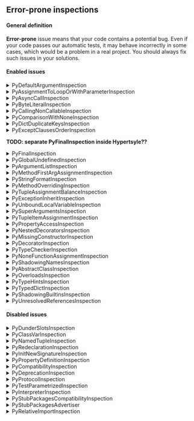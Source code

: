 ## Error-prone inspections

#### General definition

**Error-prone** issue means that your code contains a potential bug. 
Even if your code passes our automatic tests, it may behave incorrectly in some cases, 
which would be a problem in a real project. You should always fix such issues in your solutions.

#### Enabled issues

<details>
  <summary>PyDefaultArgumentInspection</summary>

Reports a problem when a mutable value as a list or dictionary is detected in a default value for an argument.

Default argument values are evaluated only once at function definition time, which means that modifying
the default value of the argument will affect all subsequent calls of that function.

Example:
```python
def f(args=[]):
    pass
```

Default description: `Default argument value is mutable`
</details>

<details>
  <summary>PyAssignmentToLoopOrWithParameterInspection</summary>

Checks for cases when you rewrite loop variable with inner loop. It finds all `with` and `for` statements,
takes variables declared by them and ensures none of parent `with` or `for` declares variable with the same name.

Example:
```python
for i in range(5):
    for i in range(20, 25):
        print("Inner", i)
    print("Outer", i)
```

Default description: `Variable ''{0}'' is already declared in ''for'' loop or ''with'' statement above`
</details>

<details>
  <summary>PyAsyncCallInspection</summary>
**TODO: why this inspection does not work?**

Reports coroutines that were called without using the `await` syntax.

Example:
```python
async def bar():
    pass


async def foo():
    bar()
```

Default description: `Missing await syntax in coroutine calls`
</details>

<details>
  <summary>PyByteLiteralInspection</summary>

Reports characters in byte literals that are outside ASCII range.

Example:
```python
s = b'№5'
```

Default description: `Byte literal contains characters > 255`
</details>

<details>
  <summary>PyCallingNonCallableInspection</summary>

Reports a problem when you are trying to call objects that are not callable, like, for example, properties.

Example:
```python
class Record:
    @property
    def as_json(self): json = Record().as_json()
```

Default descriptions:
- For objects: `'{0}'' object is not callable`
- For other cases: `''{0}'' is not callable`
- For expressions: `Expression is not callable`
</details>

<details>
  <summary>PyComparisonWithNoneInspection</summary>

Reports comparisons with `None`. That type of comparisons should always be done with is or is not,
never the equality operators.

Example:
```python
a = 2
if a == None:
    print("Success")
```

Default description: `Comparison with None performed with equality operators`
</details>

<details>
  <summary>PyDictDuplicateKeysInspection</summary>

Reports using the same value as the dictionary key twice.

Example:
```python
dic = {"a": [1, 2], "a": [3, 4]}
```
Note, the inspection indicates both cases and appears twice

Default description: `Dictionary contains duplicate keys ''{0}''`

</details>

<details>
  <summary>PyExceptClausesOrderInspection</summary>

Report cases when except clauses are not in the proper order,
from the more specific to the more generic, or one exception class is caught twice.

1. Example:
```python
def foo():
    pass


try:
    foo()
except Exception:
    pass
except Exception:
    pass
```

Default description: `Exception class ''{0}'' has already been caught`

2. Example:
```python
def foo():
    pass


try:
    foo()
except ValueError:
    pass
except UnicodeError:
    pass
```

Default description: `''{0}'', superclass of the exception class ''{1}'', has already been caught`
</details>

**TODO: separate PyFinalInspection inside Hypertsyle??**
<details>
  <summary>PyFinalInspection</summary>

Reports invalid usages of final classes, methods and variables.

**ERROR-PRONE**
1. Example:
```python
from typing import final


@final
class A:
    pass


class B(A):
    pass
```

Default description: `{0} {1,choice,1#is|2#are} marked as ''@final'' and should not be subclassed`

**ERROR-PRONE**, DISABLE
2. Example:
```python
from typing import overload
from typing_extensions import final

class B:
    @overload
    def foo(self, a: int) -> int: ...

    @final
    @overload
    def foo(self, a: str) -> str: ...
```

Default description: `'@final' should be placed on the first overload` (only for stubs)

See - https://peps.python.org/pep-0591/

**ERROR-PRONE**
3. Example:
```python
from typing import final


class Dummy:
    @final
    def display(self):
        print("display from dummy")


class Demo(Dummy):
    def display(self):
        print("display from demo")
```

Default description: `''{0}'' is marked as ''@final'' and should not be overridden`

**BEST PRACTICE**
4. Example:
```python
from typing import overload, final


class Base:
    @overload
    def method(self, arg: int) -> int:
        pass

    @overload
    @final
    def method(self, x=None):
        pass
```

Default description: `'@final' should be placed on the implementation`

**ERROR-PRONE**
5. Example:
```python
from abc import ABCMeta, abstractmethod
from typing import final


class MyABC(metaclass=ABCMeta):
    @property
    @abstractmethod
    @final
    def my_abstract_property(self):
        ...
```

Default description: `'Final' could not be mixed with abstract decorators`

**ERROR-PRONE**
6. Example:
```python
from abc import ABCMeta, abstractmethod
from typing import final


@final
class MyABC(metaclass=ABCMeta):
    @property
    @abstractmethod
    def my_abstract_property(self):
        ...
```

Default description: `'Final' class could not contain abstract methods`

Note, the inspection indicates both cases and appears twice: `MyABC` and `my_abstract_property`

**BEST PRACTICE**
7. Example:
```python
from typing import final


@final
class MyABC:
    @final
    def foo(self):
        ...
```

Default description: `No need to mark method in 'Final' class as '@final'`

**ERROR-PRONE**
8. Example:
```python
from typing import final


@final
def foo():
    ...
```

Default description: `Non-method function could not be marked as '@final'`

**ERROR-PRONE**
9. Example:
```python
from typing import List, Final


def fun(x: Final[List[int]]) -> None:
    ...
```

Default description: `'Final' could not be used in annotations for function parameters`

**ERROR-PRONE**
10. Example:
```python
from typing import List, Final


def fun() -> Final[List[int]]:
    ...
```

Default description: `'Final' could not be used in annotation for a function return value`

**ERROR-PRONE**
11. Example:
```python
from typing_extensions import Final


class A:
    a: Final
```

Default description: `If assigned value is omitted, there should be an explicit type argument to 'Final'`

**ERROR-PRONE**
12. Example:
```python
from typing import Final


def fun():
    a: Final
```

Default description: `'Final' name should be initialized with a value`

**ERROR-PRONE**
13. Example:
```python
from typing import Final


class A:
    a: Final[int] = 1

    def __init__(self, a):
        self.a: Final[int] = a
```

Default description: `Already declared name could not be redefined as 'Final'`

**ERROR-PRONE**
14. Example:
```python
from typing import Final


class A:
    a: Final[int]

    def __init__(self):
        self.a: Final[str] = ""
```

Default description: `Either instance attribute or class attribute could be type hinted as 'Final'`

Note, the inspection indicates both cases and appears twice

**ERROR-PRONE**
15. Example:
```python
from typing import Final


class Mode:
    def __init__(self, title):
        self.a: Final[bool] = True


class Mode2(Mode):
    def __init__(self, title):
        super().__init__(title)
        self.a: Final[int] = 5
```

Default description: `''{0}'' is ''Final'' and could not be overridden`

**ERROR-PRONE**
16. Example:
```python
from typing import Final


class A:
    def foo(self):
        self.a: Final[int] = 5
```

Default description: `'Final' attribute should be declared in class body or '__init__'`

**ERROR-PRONE**
17. Example:
```python
from typing import Final


class Dummy:
    x: Final[int] = 1


class Demo(Dummy):
    x: str = ""

```

Default description: `''{0}'' is ''Final'' and could not be reassigned`

**ERROR-PRONE**
18. Example:
```python
from typing import Final, List


class A:
    a: List[Final] = 5
```

Default description: `'Final' could only be used as the outermost type`

**ERROR-PRONE**
19. Example:
```python
from typing import Final, List


class A:
    def foo(self):
        for i in range(0, 10):
            a: Final[int] = 5

```

Default description: `'Final' could not be used inside a loop`
</details>

<details>
  <summary>PyGlobalUndefinedInspection</summary>

Reports problems when a variable defined through the `global` statement is not defined in the module scope.

Example:
```python
def foo():
    global bar
    print(bar)
    foo()
```

Default description: `Global variable ''{0}'' is undefined at the module level`
</details>

<details>
  <summary>PyArgumentListInspection</summary>

Reports discrepancies between declared parameters and actual arguments,
as well as incorrect arguments, for example, duplicate named arguments, and incorrect argument order.

1. Example:
```python
class Foo:
    def __call__(self, p1: int, *, p2: str = "%"):
        return p2 * p1


bar = Foo()
bar(5, "#")
```

Default description: `Unexpected argument`, `Unexpected argument(s)`

2. Example:
```python
class Foo:
    def __call__(self, p1: int, *, p2: str = "%"):
        return p2 * p1


bar = Foo()
bar.__call__()
```

Default description: `Parameter ''{0}'' unfilled`, `Parameter(s) unfilled`

3. Example:
```python
from typing import overload


@overload
def foo(value: None) -> None:
    pass

@overload
def foo(value: int) -> str:
    pass

@overload
def foo(value: str) -> str:
    pass


def foo(value):
    return None


foo()
```

Default description: `Possible callees`

4. Example:
```python
def baddeco(): 
    pass

@baddeco
```

Default description: `Function ''{0}'' lacks a positional argument`

5. Example:
```python
def foo(d: dict):
    pass

foo(5)
```

Default description: `Expected a dictionary, got {0}`, '`Expected an iterable, got {0}`'
</details>

<details>
  <summary>PyMethodFirstArgAssignmentInspection</summary>

Reports cases when the first parameter, such as `self` or `cls`,
is reassigned in a method. Because in most cases, there are no objectives in such reassignment,
class Account: def calc(self, balance): if balance == 0: self = balance return selfthe IDE indicates an error.

Example:
```python
class Account:
    def calc(self, balance):
        if balance == 0:
            self = balance
        return self
```

Default description: `Method''s parameter ''{0}'' reassigned`
</details>

<details>
  <summary>PyStringFormatInspection</summary>

Reports errors in string formatting operations.

1. Example:
```python
"%s %s" % {'a': 1, 'b': 2}
```

Default description: `Format does not require a mapping`

2. Example:
```python
"Hello {a}".format()
```

Default description: `Key ''{0}'' has no corresponding argument`

3. Example:
```python
print('%d %s cost $%.2f' % ('incorrect type', 'bananas', 1.74))
```

Default description: `Unexpected type {0}`

4. Example:
```python
print('%(name1s' % {'name1': 'a'})
```

Default description: `Too few mapping keys`

5. Example:
```python
val = "The percentage is 92.27"
print("%s%" % val)
```

Default description: `Format specifier character missing`

6. Example:
```python
print("%(name)f(name)" % 23.2)
```

Default description: `Format requires a mapping`

7. Example:
```python
val = "The percentage is 92.27"
print("s%%" % val)
```

Default description: `Too many arguments for format string`

8. Example:
```python
val = "The percentage is 92.27"
print("%s%% %s%%" % val)
```

Default description: `Too few arguments for format string`

9. Example:
```python
print("{:,s}".format(1))
```

Default description: `The format options in chunk "{0}" are incompatible`

10. Example:
```python
print('{:+q}; {:+f}'.format(3.14, -3.14))
```

Default description: `Unsupported format character ''{0}''`

11. Example:
```python
print('{1} {}'.format(6, 7))
```

Default description: `Cannot switch from manual field specification to automatic field numbering`

12. Example:
```python
print('{} {1}'.format(6, 7))
```

Default description: `Cannot switch from automatic field numbering to manual field specification`

13. Example:
```python
print('Hello %b!' % b'World')
```

Default description: `Unsupported format character 'b'`

14. Example:
```python
print('work%(name)*d' % (12, 32))
```

Default description: `Cannot use '*' in formats when using a mapping`
</details>

<details>
  <summary>PyMethodOverridingInspection</summary>

Reports inconsistencies in overriding method signatures.

Example:
```python
class Book:
    def add_title(self):
        pass

        
class Novel(Book):
    def add_title(self, text):
        pass
```

Default description: `Signature of method ''{0}'' does not match signature of the base method in class ''{1}''`
</details>

<details>
  <summary>PyTupleAssignmentBalanceInspection</summary>

Reports cases when the number of expressions on the right-hand side and targets on
the left-hand side are not the same.

1. Example:
```python
*a, b = 1, 2
a, *b, c, *d = 1, 2, 3, 4, 5, 6
```

Default description: `Only one starred expression allowed in assignment`

2. Example:
```python
a, b = None
```

Default description: `Need more values to unpack`

3. Example:
```python
a, b = None, None, None
```

Default description: `Too many values to unpack`
</details>

<details>
  <summary>PyExceptionInheritInspection</summary>

Reports cases when a custom exception class is raised but does not inherit from the
builtin `Exception` class.

Example:
```python
class A:
    pass


def me_exception():
    raise A()
```

Default description: `Exception doesn't inherit from base 'Exception' class`
</details>

<details>
  <summary>PyUnboundLocalVariableInspection</summary>

Reports local variables referenced before assignment.

1. Example:
```python
def foo():
  var = "local"

  def bar():
    nonlocal var
    print(var)
    del var
    print(var)
```

Default description: `Local variable ''{0}'' might be referenced before assignment`

2. Example:
```python
def f1():
    nonlocal x
```

Default description: `Nonlocal variable ''{0}'' must be bound in an outer function scope`

3. Example:
```python
def foo() -> bool:
    pass


if foo(): 
    b = 1
print(b)
```

Default description: `Name ''{0}'' can be undefined`

4. Default description: `Function ''{0}'' is too large to analyse`

It appears if a `DFALimitExceededException` exception was thrown
</details>

<details>
  <summary>PySuperArgumentsInspection</summary>

Reports cases when any call to `super(A, B)` does not meet the following requirements:

- `B` is an instance of `A`
- `B` a subclass of `A`


Example:
```python
class Figure:
    def color(self):
        pass


class Rectangle(Figure):
    def color(self):
        pass


class Square(Figure):
    def color(self):
        return super(Rectangle, self).color()
```

Default description: `'{0}'' is not an instance or a subclass of ''{1}''`
</details>

<details>
  <summary>PyTupleItemAssignmentInspection</summary>

Reports assignments to a tuple item.

Example:
```python
t = ('red', 'blue', 'green', 'white')
t[3] = 'black'
```

Default description: `Tuples don't support item assignment`
</details>

<details>
  <summary>PyPropertyAccessInspection</summary>

Reports cases when properties are accessed inappropriately:

- Read-only properties are set
- Write-only properties are read
- Non-deletable properties are deleted

1. Example:
```python
class A(object):
    def s(self, v):
        self._v = v

    def g(self):
        return self._v

    def d(self):
        pass

    readonly = property(g)


a = A()
a.readonly += 1
```

Default description: `Property ''{0}'' cannot be set`

2. Example:
```python
class A(object):
    def s(self, v):
        self._v = v

    def g(self):
        return self._v

    def d(self):
        pass

    writeonly = property(None, s)


a = A()
a.writeonly += 1
```

Default description: `Property ''{0}'' cannot be read`

3. Example:
```python
class A(object):
    def s(self, v):
        self._v = v

    def g(self):
        return self._v

    def d(self):
        pass

    readonly = property(g)


a = A()
del a.readonly
```

Default description: `Property ''{0}'' cannot be deleted`
</details>

<details>
  <summary>PyNestedDecoratorsInspection</summary>

Reports problems with nesting decorators.
The inspection highlights the cases when `classmethod` or `staticmethod` is applied
before another decorator.

Example:
```python
def innocent(f):
    return f

class A:
    @innocent
    @classmethod
    def f2(cls):
        pass
```

Default description: `This decorator will not receive a callable it may expect; the built-in decorator returns a special object`
</details>

<details>
  <summary>PyMissingConstructorInspection</summary>

Reports cases when a call to the `super` constructor in a class is missed.

Example:
```python
class Fruit:
    def __init__(self):
        pass

        
class Pear(Fruit):
    def __init__(self):
        pass
```

Default description: `Call to __init__ of super class is missed`
</details>

<details>
  <summary>PyDecoratorInspection</summary>

Reports usages of `@classmethod` or `@staticmethod` decorators in methods outside a class.

Example:
```python
class C:
  @classmethod
  def foo(self):
    pass

@classmethod
def foo(self):
  print("Constructor C was called")
```

Default description: `Decorator {0} on a method outside the class`
</details>

<details>
  <summary>PyTypeCheckerInspection</summary>

Reports type errors in function call expressions, targets, and return values. In a dynamically typed language,
this is possible in a limited number of cases.

1. Example:
```python
from typing import TypedDict, List


class Point(TypedDict):
    x: int
    y: int


def a(x: List[int]) -> Point:
    return [x]
```

Default description: `Expected type ''{0}'', got ''{1}'' instead`

2. Example:
```python
from typing import TypedDict


class Point(TypedDict):
    x: int
    y: int


def d() -> Point:
    return {'x': 42, 'y': 42, 'k': 42}
```

Default description: `Extra key ''{0}'' for TypedDict ''{1}''`

3. Example:
```python
from typing import TypedDict


class Point(TypedDict):
    x: int
    y: int


def b(x: int) -> Point:
    return {'x': 42}
```

Default description: `TypedDict ''{0}'' has missing {1,choice,1#key|2#keys}: {2}`

4. Example:
```python
from typing import TypedDict


class Point(TypedDict):
    x: int
    y: int


def h(x) -> Point:
    x = 42
```

Default description: `Expected to return ''{0}'', got no return`

5. Example:
```python
class A:
    def __init__(self) -> int:
        pass
```

Default description: `__init__ should return None`

6. Example:
```python
class B1(type):
    meta_attr = "meta_attr"


class A1(metaclass=B1):
    pass


def print_unknown(a):
    print(a.unknown)


print_unknown(A1)
```

Default description: `Type ''{0}'' doesn't have expected {1,choice,1#attribute|2#attributes} {2}`

7. Default description: `Only a concrete class can be used where ''{0}'' (matched generic type ''{1}'') protocol is expected`

8. Example:
```python
from typing import Protocol, Type


class Proto(Protocol):
    def proto(self, i: int) -> None:
        pass


def foo(cls: Type[Proto]) -> None:
    pass


foo(Proto)
```

Default description: `Only a concrete class can be used where ''{0}'' protocol is expected`

9. Example:
```python
class User1(object):
    def __init__(self, x):
        """
        :type x: T
        :rtype: User1 of T
        """
        self.x = x

    def put(self, value):
        """
        :type value: T
        """
        self.x = value


c = User1(10)
c.put('foo')
```

Default description: `Expected type ''{0}'' (matched generic type ''{1}''), got ''{2}'' instead`

10. Example:
```python
import os.path


# not os.PathLike
class B:
    pass


b = B()

os.fspath(b)
```

Default descriptions: `Unexpected type(s):`, `Possible type(s):`

11. Example:
```python

```

**TODO: add examples**

Default descriptions: `Unexpected argument (from ParamSpec ''{0}'')`, `Parameter ''{0}'' unfilled (from ParamSpec ''{1}'')`
</details>

<details>
  <summary>PyNoneFunctionAssignmentInspection</summary>

Reports cases when an assignment is done on a function that does not return anything.

This inspection is similar to pylint inspection [E1111](https://docs.pylint.org/#id6).

Example:
```python
def just_print():
    print("Hello!")


action = just_print()
```

Default description: `Function ''{0}'' doesn''t return anything`
</details>

<details>
  <summary>PyShadowingNamesInspection</summary>

Reports shadowing names defined in outer scopes.

Example:
```python
def outer(p):
    def inner(p):
        pass
```

Default description: `Shadows name {0} from outer scope`
</details>

<details>
  <summary>PyAbstractClassInspection</summary>

Reports cases when not all abstract properties or methods are defined in a subclass.

Example:
```python
from abc import abstractmethod, ABC

class Figure(ABC):
    @abstractmethod
    def do_figure(self):
        pass

class Triangle(Figure):
    def do_triangle(self):
        pass
```

Default description: `Class {0} must implement all abstract methods`
</details>

<details>
  <summary>PyOverloadsInspection</summary>

Reports cases when overloads in regular Python files are placed after the implementation
or when their signatures are not compatible with the implementation.

1. Example:
```python
from typing import overload


class A:
    @overload
    def foo(self, value: None) -> None:
        pass

    @overload
    def foo(self, value: int) -> str:
        pass

    def foo(self, value):
        return None

    @overload
    def foo(self, value: str) -> str:
        pass
```

Default descriptions: `A series of @overload-decorated methods should always be followed by an implementation that is not @overload-ed`,
`A series of @overload-decorated functions should always be followed by an implementation that is not @overload-ed`

2. Example:
```python
from typing import overload


class A:
    @overload
    def foo(self) -> None:
        pass

    @overload
    def foo(self, value: str) -> str:
        pass

    def foo(self, value):
        return None
```

Default descriptions: `Signature of this @overload-decorated method is not compatible with the implementation`,
`Signature of this @overload-decorated function is not compatible with the implementation`

</details>

<details>
  <summary>PyTypeHintsInspection</summary>

Reports invalid usages of type hints.

1. Example:
```python
def func(xs: list[int]):
    pass
```

**TODO: it does not work**

Default description: `Builtin ''{0}'' cannot be parameterized directly`

2. Example:
```python
from typing import Self, Generic, TypeVar

T = TypeVar("T")


class A(Generic[T]):
    def foo(self):
        x: Self[int]
```

Default description: `'Self' cannot be parameterized`

3. Example:
```python
class A:
    def method(self, i: int):
        v1: self.B
        v2 = None
        print(self.B)

    class B:
        pass
```

Default description: `Invalid type 'self'`

4. Example:
```python
from typing import Literal

a: Literal = 1
```

Default description: `'Literal' must have at least one parameter`

5. Example:
```python
from typing import Annotated

a: Annotated[1]
```

Default description: `'Annotated' must be called with at least two arguments`

6. Example:
```python
a : int = None  # type: int
```

Default description: `Types specified both in a type comment and annotation`

7. Example:
```python
from typing import List, TypeVar

T0 = TypeVar('T0')
a: List[T0]
b: List[TypeVar('T1')]
```

Default description: `A 'TypeVar()' expression must always directly be assigned to a variable`

8. Example:
```python
from typing import TypeVar

T0 = TypeVar('T0')
print(T0)
T0 = TypeVar('T0')
```

Default description: `Type variables must not be redefined`

9. Example:
```python
from typing import TypeVar

name = 'T0'
T0 = TypeVar(name)
```

Default description: `'TypeVar()' expects a string literal as first argument`

10. Example:
```python
from typing import ParamSpec

name = 'T0'
T0 = ParamSpec(name)
```

Default description: `'ParamSpec()' expects a string literal as first argument`

11. Example:
```python
from typing import TypeVar

T0 = TypeVar('T0')
T1 = TypeVar('T2')
```

Default description: `The argument to 'TypeVar()' must be a string equal to the variable name to which it is assigned`

12. Example:
```python
from typing import ParamSpec

T0 = ParamSpec('T1')
```

Default description: `The argument to 'ParamSpec()' must be a string equal to the variable name to which it is assigned`

13. Example:
```python
from typing import TypeVar

T1 = TypeVar('T1', contravariant=True, covariant=True)
```

Default description: `Bivariant type variables are not supported`

14. Example:
```python
from typing import TypeVar

T2 = TypeVar('T2', int, str, bound=str)
```

Default description: `Constraints cannot be combined with bound=…`

15. Example:
```python
from typing import TypeVar

T1 = TypeVar('T1', int)
```

Default description: `A single constraint is not allowed`

16. Example:
```python
from typing import TypeVar, List

T1 = TypeVar('T1', int, str)

T2 = TypeVar('T2', int, List[T1])
```

Default description: `Constraints cannot be parametrized by type variables`

17. Example:
```python
from typing import TypeVar

T = TypeVar("T")


class A:
    pass


assert isinstance(A(), T)
```

Default description: `Type variables cannot be used with instance and class checks`

18. Example:
```python
from typing import Union

class A:
 pass

assert isinstance(A(), Union)
```

Default description: `'{0}'' cannot be used with instance and class checks`, `Parameterized generics cannot be used with instance and class checks`

19. Example:
```python
from typing import Union


def a(b: Union(int, str)):
    pass
```

Default description: `Generics should be specified through square brackets`

20. Example:
```python
from typing import Generic


class A(Generic):
    pass
```

Default description: `Cannot inherit from plain 'Generic'`

21. Example:
```python
from typing import Generic, TypeVar

T = TypeVar('T')
S = TypeVar('S')


class C(Generic[T], Generic[S]):
    pass
```

Default description: `Cannot inherit from 'Generic[...]' multiple times`

22. Example:
```python
from typing import Generic, TypeVar, Iterable

T = TypeVar('T')
S = TypeVar('S')


class C(Generic[T], Iterable[S]):
    pass
```

Default description: `Some type variables ({0}) are not listed in ''Generic[{1}]''`

23. Example:
```python
from typing_extensions import Literal

a: Literal[1 + 2]
```

Default description: `'Literal' may be parameterized with literal ints, byte and unicode strings, bools, Enum values, None, other literal types, or type aliases to other literal types`

24. Example:
```python
from typing import Generic


class A1(Generic[0]):
    pass
```

Default description: `Parameters to 'Generic[...]' must all be type variables`

25. Example:
```python
from typing import Generic, TypeVar

T = TypeVar('T')


class C(Generic[T, T]):
    pass
```

Default description: `Parameters to 'Generic[...]' must all be unique`

26. Example:
```python
from typing import Callable

d: Callable[...]
```

Default description: `'Callable' must be used as 'Callable[[arg, ...], result]'`

27. Example:
```python
from typing import Callable

e: Callable[int, str]
```

**We can see this inspection inside IDE, byt by some reason we can not see it through API**

Default description: `'Callable' first parameter must be a parameter expression`

28. Example:
```python
from typing import Callable

foo1: Callable[[int], [int]] = None
```

Default description: `Parameters to generic types must be types`

29. Example:
```python
def undefined() -> int:
    pass

a1 = undefined()  # type: int

b2, (c2, d2) = undefined()  # type: int, (int)
```

**We can see this inspection inside IDE, byt by some reason we can not see it through API**

Default description: `Type comment cannot be matched with unpacked variables`

30. Example:
```python
class Bar:
    def egg12(self, a, b):
         # type: (Bar) -> None
        pass
```

Default description: `Type signature has too few arguments`

31. Example:
```python
class Bar:
    def spam1(self):
        # type: (Bar, int) -> None
        pass
```

Default description: `Type signature has too many arguments`

32. Example:
```python
class Bar:
    def spam2(self):
        # type: (int) -> None
        pass
```

Default description: `The type of self ''{0}'' is not a supertype of its class ''{1}''`

33. Example:
```python
class A:
    def method(self, b):
        b.a: int = 1
```

Default description: `Non-self attribute could not be type hinted`

33. Example:
```python
from typing import TypeAlias

Alias: TypeAlias[int]
```

Default description: `'TypeAlias' must be used as standalone type hint`

34. Example:
```python
from typing import TypeAlias

Alias: TypeAlias
```

Default description: `Type alias must be immediately initialized`

35. Example:
```python
from typing import TypeAlias

def func():
   Alias: TypeAlias = str
```

Default description: `Type alias must be top-level declaration`

36. Example:
```python
from typing import TypeAlias

Alias = TypeAlias[int]
```

Default description: `'TypeAlias' cannot be parameterized`

37. Example:
```python
from __future__ import annotations
from typing import Self


class SomeClass:
    @staticmethod
    def foo(bar: Self) -> Self:
        return bar
```

Default description: `Cannot use 'Self' in staticmethod`

38. Example:
```python
from typing import Self


def foo() -> Self:
    pass
```

Default description: `Cannot use 'Self' outside class`

39. Example:
```python
from __future__ import annotations
from typing import Self


class SomeClass:
    def foo(self: SomeClass, bar: Self) -> Self:
        return self
```

Default description: `Cannot use 'Self' if 'self' parameter is not 'Self' annotated`

40. Example:
```python
from __future__ import annotations
from typing import Self


class SomeClass:
    @classmethod
    def foo(cls: SomeClass, bar: Self) -> Self:
        return self
```

Default description: `Cannot use 'Self' if 'cls' parameter is not 'Self' annotated`
</details>

<details>
  <summary>PyTypedDictInspection</summary>

Reports invalid definition and usage of TypedDict.

1. Example:
```python
from typing import TypedDict


class Movie(TypedDict):
   name: str
   year: int


year = 'year'
year2 = year
m = Movie(name='Alien', year=1979)
years_since_epoch = m[year2] - 1970
year = 42
print(m[year])
```

Default description: `TypedDict key must be a string literal; expected one of ({0})`

2. Example:
```python
from typing import TypedDict


class X(TypedDict):
    x: int


x = X()
x.get('y', 67)
```

Default descriptions: `TypedDict "{0}" has no key ''{1}''`, `TypedDict "{0}" has no keys ({1})`

3. Example:
```python
from typing import TypedDict

Movie2 = TypedDict('Movie', {'name': str, 'year': int}, total=False)
```

Default description: `First argument has to match the variable name`

4. Example:
```python
from typing import TypedDict, NamedTuple


class Bastard:
    pass


class X(TypedDict):
    x: int


class XYZ(X, Bastard):
    z: bool
```

Default description: `TypedDict cannot inherit from a non-TypedDict base class`

5. Example:
```python
from typing import TypedDict

class Movie(TypedDict, metaclass=Meta):
   name: str
```

Default description: `Specifying a metaclass is not allowed in TypedDict`

6. Example:
```python
from typing import TypedDict


class X(TypedDict):
    y: int


class Y(TypedDict):
    y: str


class XYZ(X, Y):
    y: bool
```

Default descriptions: `Cannot overwrite TypedDict field ''{0}'' while merging`, `Cannot overwrite TypedDict field`

7. Example:
```python
from typing import TypedDict


class Movie(TypedDict):
    name: str

    def my_method(self):
        pass


class Horror:
    def __init__(self):
        ...
```

Default description: `Invalid statement in TypedDict definition; expected 'field_name: field_type'`

8. Example:
```python
from typing import TypedDict


class Movie(TypedDict):
    name: str
    year: int = 42
```

Default description: `Right-hand side values are not supported in TypedDict`

9. Example:
```python
from typing import TypedDict


class Movie(TypedDict):
    name: str
    year: int


class HorrorMovie(Movie, total=False):
    based_on_book: bool


year = 'year'
year2 = year
m = HorrorMovie(name='Alien', year=1979)
del (m['based_on_book'], m['name'])
```

Default description: `Key ''{0}'' of TypedDict ''{1}'' cannot be deleted`

10. Example:
```python
from typing import TypedDict


class Movie(TypedDict):
    name: str
    year: int


class Horror(Movie, total=False):
    based_on_book: bool


m = Horror(name='Alien', year=1979)
m.clear()
```

Default description: `This operation might break TypedDict consistency`

11. Example:
```python
from typing import TypedDict


class X(TypedDict):
    x: int


x = X()
x.get(42, 67)
```

Default description: `Key should be string`

12. Example:
```python
from typing import TypedDict, Any, Optional


class Movie(TypedDict):
    name: Optional[int]
    smth: type
    smthElse: Any
    year: 2
```

Default description: `Value must be a type`

13. Example:
```python
from typing import TypedDict


class X(TypedDict, total=1):
    x: int
```

Default description: `Value of 'total' must be True or False`

14. Example:
```python
from typing import TypedDict, Optional


class Movie(TypedDict):
    name: str
    year: Optional[int]


class Horror(Movie, total=False):
    based_on_book: bool


m = Horror(name='Alien', year=1979)
d = {'name': 'Garden State', 'year': 2004}
m.update(d)
m.update({'name': 'Garden State', 'year': '2004', 'based_on': 'book'})
```

Default description: `TypedDict "{0}" cannot have key ''{1}''`

15. Example:
```python

```

**TODO: add example**

Default description: `Cannot add a non-string key to TypedDict "{0}"`

16. Example:
```python
from typing_extensions import Required

x: Required[int]
```

Default description: `''{0}'' can be used only in a TypedDict definition`

17. Example:
```python
from typing_extensions import TypedDict, Required, NotRequired


class A(TypedDict):
    x: Required[NotRequired[int]]
    y: Required[int]
    z: NotRequired[int]
```

Default description: `Key cannot be required and not required at the same time`

18. Example:
```python
from typing_extensions import TypedDict, Annotated, Required, NotRequired

Alternative = TypedDict("Alternative", {'x': Annotated[Required[int], "constraint"],
                                        'y': NotRequired[Required[int], "constraint"]})
```

Default description: `''{0}'' must have exactly one type argument`
</details>

<details>
  <summary>PyShadowingBuiltinsInspection</summary>

Reports shadowing built-in names, such as `len` or `list`.

1. Example:
```python
def len(a, b, c):
    d = a + b + c
    return d
```

Default description: `Shadows built-in name ''{0}''`
</details>

<details>
  <summary>PyUnresolvedReferencesInspection</summary>

Reports references in your code that cannot be resolved.

1. Example:
```python
def print_string():
    print(s.abc())
```

Default description: `Unresolved reference ''{0}''`

2. Example:
```python
def f(x):
    try:
        from foo import StringIO
    except Exception:
        pass
    return x
```

Default descriptions: `Module ''{0}'' not found`, `No module named ''{0}''`

3. Example:
```python
from io import BytesIO

fd = BytesIO(b'foo')
fd.foo()
```

Default description: `Unresolved attribute reference ''{0}'' for class ''{1}''`

4. Example:
```python
class MyClass(object):
    def method(self):
        pass

    @staticmethod
    def static_method():
        pass


MyClass.method.__defaults__
```

Default description: `Cannot find reference ''{0}'' in ''{1}''`

5. Example:
```python
def assign1():
    class B(object):
        __slots__ = ['foo']

    b = B()
    b.bar = 1
```

Default description: `'{0}'' object has no attribute ''{1}''`

6. Example:

Default description: `Import resolves to its containing file`

7. Example:
```python
class Foo(object):
    def __getitem__(self, item):
        return item

a = Foo[0]
```

Default description: `Class ''{0}'' does not define ''{1}'', so the ''{2}'' operator cannot be used on its instances`

8. Example:
```python

```

**TODO: add example**

Default description: `Function ''{0}'' does not have a parameter ''{1}''`
</details>

#### Disabled issues

<details>
  <summary>PyDunderSlotsInspection</summary>

Reports invalid usages of a class with __slots__ definitions.

1. Example:
```python
class C(object):
    __slots__ = ('x',)
    x = 0
```

Default description: `'{0}'' in __slots__ conflicts with a class variable`

2. Example:
```python
class Foo:
    __slots__ = ['foo', 'bar']

    
foo = Foo()
foo.baz = 'spam'
```

Default description: `''{0}'' object attribute ''{1}'' is read-only`
</details>

<details>
  <summary>PyClassVarInspection</summary>

1. Example:
```python
from typing import ClassVar


class Cat:
    color: ClassVar[str] = "white"
    weight: int

    def __init__(self, weight: int):
        self.weight = weight
        Cat.color = "black"
        my_cat = Cat(5)
        my_cat.color = "gray"
```

Default description: `Cannot assign to class variable ''{0}'' via instance`

2. Example:
```python
from typing import ClassVar

color: ClassVar[str] = "white"
```

Default description: `'ClassVar' can only be used for assignments in class body`

3. Example:
```python
from typing import ClassVar


def foo():
    color: ClassVar[str] = "white"
```

Default description: `ClassVar' cannot be used in annotations for local variables`

4. Example:
```python
from typing import ClassVar


class A:
    color: ClassVar[str] = "white"


class B(A):
    color: int = 5
```

Default description: `Cannot override class variable ''{0}'' (previously declared on base class ''{1}'') with instance variable`

5. Example:
```python
from typing import ClassVar


class A:
    color: int = 5


class B(A):
    color: ClassVar[str] = "white"
```

Default description: `Cannot override instance variable ''{0}'' (previously declared on base class ''{1}'') with class variable`

6. Example:
```python
from typing import ClassVar


def foo(color: ClassVar[str]):
    pass
```

Default description: `'ClassVar' cannot be used in annotations for function parameters`

7. Example:
```python
from typing import ClassVar


def foo() -> ClassVar[str]:
    pass
```

Default description: `'ClassVar' cannot be used in annotation for a function return value`

8. Example:
```python
from typing import ClassVar, TypeVar, List

T = TypeVar("T")


class A:
    color: ClassVar[List[T]] = []
```

Default description: `'ClassVar' parameter cannot include type variables`
</details>

<details>
  <summary>PyNamedTupleInspection</summary>

Reports invalid definition of a `typing.NamedTuple`.

Example:
```python
import typing

class FullName(typing.NamedTuple):
    first: str
    last: str = ""
    middle: str
```

Default description: `Fields with a default value must come after any fields without a default.`
</details>

<details>
  <summary>PyRedeclarationInspection</summary>

Reports unconditional redeclarations of names without being used in between.

Example:
```python
def x():
    pass

x = 2
```

Default description: `Redeclared ''{0}'' defined above without usage`
</details>

<details>
  <summary>PyInitNewSignatureInspection</summary>

Reports incompatible signatures of the `__new__` and `__init__` methods.

Example:
```python
class MyClass(object):
    def __new__(cls, arg1):
        return super().__new__(cls)

    def __init__(self):
        pass
```

Default descriptions: `Signature is not compatible to __init__`, `Signature is not compatible to __new__`
</details>

<details>
  <summary>PyPropertyDefinitionInspection</summary>

Reports problems with the arguments of `property()` and functions annotated with `@property`.

1. Example:
```python

```

**TODO: add example**

Default description: `The doc parameter should be a string`

2. Example:
```python

```

**TODO: add example**

Default description: `Strange argument; a callable is expected`

3. Example:
```python
import abc


class A(object):
  def __init__(self):
    self._x = 1
      
  @property
  def boo(self):
    return self._x

  @boo.setter
  def boo1(self, x):
    self._x = x
```

Default description: `Names of function and decorator don't match; property accessor is not created`

4. Example:
```python
import abc


class A:
    @property
    def normal_property(self):
        pass
```

Default description: `Getter should return or yield something`

5. Example:
```python
import abc


class A(object):
  def __init__(self):
    self._x = 1

  @property
  def moo(self):
    pass

  @moo.setter
  def moo(self, x):
    return 1
```

Default description: `Setter should not return a value`

6. Example:
```python
import abc


class A(object):
  def __init__(self):
    self._x = 1

  @property
  def moo(self):
    pass

  @moo.deleter
  def moo(self):
    return self._x
```

Default description: `Deleter should not return a value`

7. Example:
```python
class C:
    @property
    def abc(self):
        pass

    @abc.getter
    def abc(self, v1, v2): # Getter signature should be (self, value)
        pass
```

Default description: `Getter signature should be (self)`

8. Example:
```python
class C:
    @property
    def abc(self):
        pass

    @abc.setter
    def abc(self, v1, v2): # Setter signature should be (self, value)
        pass
```

Default description: `Setter signature should be (self, value)`

9. Example:
```python
class C:
    @property
    def abc(self):
        pass

    @abc.deleter
    def abc(self, v1): # Delete signature should be (self)
        pass
```

Default description: `Deleter signature should be (self)`
</details>

<details>
  <summary>PyCompatibilityInspection</summary>

Reports incompatibility with the specified versions of Python.
Enable this inspection if you need your code to be compatible with a range of Python versions,
for example, if you are building a library.

Probably we need to disable this inspection, because it includes a lot of errors,
but usually students don't use old features
</details>

<details>
  <summary>PyDeprecationInspection</summary>

Reports usages of Python functions, or methods that are marked as deprecated
and raise the `DeprecationWarning` or `PendingDeprecationWarning` warning.

Also, this inspection highlights usages of `abc.abstractstaticmethod`, `abc.abstractproperty`,
and `abc.abstractclassmethod` decorators.

Example:
```python
class Foo:
    @property
    def bar(self):
        import warnings
        warnings.warn("this is deprecated", DeprecationWarning, 2)
        return 5

        
foo = Foo()
print(foo.bar)
```

Default description: `''{0}'' is deprecated since Python 3.3. Use ''{1}'' with ''{2}'' instead`,
`this is deprecated`
</details>

<details>
  <summary>PyProtocolInspection</summary>

Reports invalid definitions and usages of protocols introduced in [PEP-544](https://peps.python.org/pep-0544/).

1. Example:
```python
from typing import Protocol


class MyProto1(Protocol):
    pass


class A:
    pass


class D(A, MyProto1, Protocol):
    pass
```

Default description: `All bases of a protocol must be protocols`

2. Example:
```python
from typing import Protocol

class Closable2(Protocol):
    def close(self):
        pass


class ClosableImpl:
    def close(self):
        pass


assert isinstance(ClosableImpl(), Closable2)
```

Default description: `Only @runtime_checkable protocols can be used with instance and class checks`

3. Example:
```python
from typing import NewType, Protocol


class Id1(Protocol):
    code: int


UserId1 = NewType('UserId1', Id1)
```

Default description: `NewType cannot be used with protocol classes`

4. Example:
```python
from typing import Protocol


class MyProtocol(Protocol):
    attr: int

    def func(self, p: int) -> str:
        pass


class MyClass1(MyProtocol):
    def __init__(self, attr: int) -> None:
        self.attr = attr

    def func(self, p: str) -> int:
        pass
```

Default description: `Type of ''{0}'' is incompatible with ''{1}''`
</details>

<details>
  <summary>PyTestParametrizedInspection</summary>

Reports functions that are decorated with `@pytest.mark.parametrize` but do not have arguments
to accept parameters of the decorator.

Default description: `Incorrect arguments in @pytest.mark.parametrize`
</details>

<details>
  <summary>PyInterpreterInspection</summary>

Reports problems if there is no Python interpreter configured for the project or if the interpreter is invalid.
Without a properly configured interpreter, you cannot execute your Python scripts and benefit
from some Python code insight features.
</details>

<details>
  <summary>PyStubPackagesCompatibilityInspection</summary>

Reports stub packages that do not support the version of the corresponding runtime package.
</details>

<details>
  <summary>PyStubPackagesAdvertiser</summary>

Reports availability of stub packages.
</details>


<details>
  <summary>PyRelativeImportInspection</summary>

Reports usages of relative imports inside plain directories,
for example, directories neither containing '__init__.py' nor explicitly marked as namespace packages.
</details>
